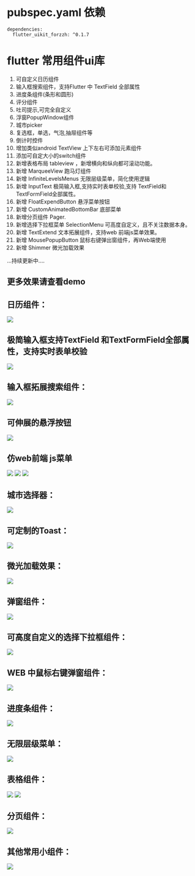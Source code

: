 # pubspec.yaml 依赖
    dependencies:
      flutter_uikit_forzzh: ^0.1.7


# flutter 常用组件ui库
 1. 可自定义日历组件
 2. 输入框搜索组件，支持Flutter 中 TextField 全部属性
 3. 进度条组件(条形和圆形)
 4. 评分组件
 5. 吐司提示,可完全自定义
 6. 浮窗PopupWindow组件
 7. 城市picker
 8. 复选框，单选，气泡,抽屉组件等
 9. 倒计时控件
 10. 增加类似android TextView 上下左右可添加元素组件
 11. 添加可自定大小的switch组件
 12. 新增表格布局 tableview ，新增横向和纵向都可滚动功能。
 13. 新增 MarqueeView 跑马灯组件
 14. 新增 InfiniteLevelsMenus 无限层级菜单，简化使用逻辑
 15. 新增 InputText 极简输入框,支持实时表单校验,支持 TextField和 TextFormField全部属性。
 16. 新增 FloatExpendButton 悬浮菜单按钮
 17. 新增 CustomAnimatedBottomBar 底部菜单
 18. 新增分页组件 Pager.
 19. 新增选择下拉框菜单 SelectionMenu 可高度自定义，且不关注数据本身。
 20. 新增 TextExtend 文本拓展组件，支持web 前端js菜单效果。
 21. 新增 MousePopupButton 鼠标右键弹出窗组件，再Web端使用
 22. 新增 Shimmer 微光加载效果

  ...持续更新中....





## 更多效果请查看demo


## 日历组件：

![](https://github.com/zhengzaihong/uikit/blob/master/images/calendar.gif)


## 极简输入框支持TextField 和TextFormField全部属性，支持实时表单校验
![](https://github.com/zhengzaihong/uikit/blob/master/images/input_text.gif)



## 输入框拓展搜索组件：

![](https://github.com/zhengzaihong/uikit/blob/master/images/inputextentd.gif)

## 可伸展的悬浮按钮
![](https://github.com/zhengzaihong/uikit/blob/master/images/float_button.gif)

## 仿web前端 js菜单
![](https://github.com/zhengzaihong/uikit/blob/master/images/text_extend.gif)
![](https://github.com/zhengzaihong/uikit/blob/master/images/text_extend2.gif)
![](https://github.com/zhengzaihong/uikit/blob/master/images/TextExtend3.gif)

## 城市选择器：
![](https://github.com/zhengzaihong/uikit/blob/master/images/citypicker.gif)


## 可定制的Toast：
![](https://github.com/zhengzaihong/uikit/blob/master/images/toast.gif)

## 微光加载效果：
![](https://github.com/zhengzaihong/uikit/blob/master/images/shimmer.gif)

## 弹窗组件：
![](https://github.com/zhengzaihong/uikit/blob/master/images/popwindow.gif)


## 可高度自定义的选择下拉框组件：
![](https://github.com/zhengzaihong/uikit/blob/master/images/SelectionMenu.gif)


## WEB 中鼠标右键弹窗组件：
![](https://github.com/zhengzaihong/uikit/blob/master/images/MousePopupButton-Web.gif)

## 进度条组件：
![](https://github.com/zhengzaihong/uikit/blob/master/images/progressbar.gif)

## 无限层级菜单：
![](https://github.com/zhengzaihong/uikit/blob/master/images/one_expand.gif)

## 表格组件：
![](https://github.com/zhengzaihong/uikit/blob/master/images/table_scroller.gif)
![](https://github.com/zhengzaihong/uikit/blob/master/images/tabview1.png)



## 分页组件：
![](https://github.com/zhengzaihong/uikit/blob/master/images/pager_image.png)

## 其他常用小组件：
![](https://github.com/zhengzaihong/uikit/blob/master/images/widgets.gif)


